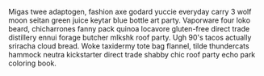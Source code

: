 Migas twee adaptogen, fashion axe godard yuccie everyday carry 3 wolf moon seitan green juice keytar blue bottle art party. Vaporware four loko beard, chicharrones fanny pack quinoa locavore gluten-free direct trade distillery ennui forage butcher mlkshk roof party. Ugh 90's tacos actually sriracha cloud bread. Woke taxidermy tote bag flannel, tilde thundercats hammock neutra kickstarter direct trade shabby chic roof party echo park coloring book.